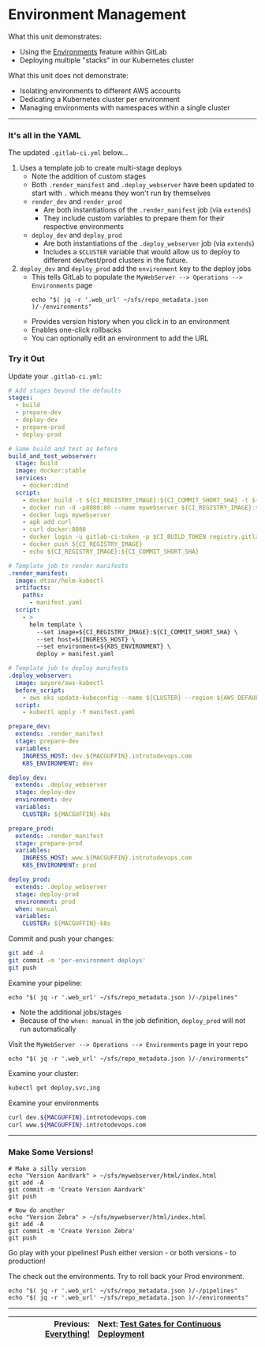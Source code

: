 # Environment Management

What this unit demonstrates:
- Using the [Environments](https://docs.gitlab.com/ee/ci/environments/) feature within GitLab
- Deploying multiple "stacks" in our Kubernetes cluster

What this unit does not demonstrate:
- Isolating environments to different AWS accounts
- Dedicating a Kubernetes cluster per environment
- Managing environments with namespaces within a single cluster

---

### It's all in the YAML

The updated `.gitlab-ci.yml` below...

1. Uses a template job to create multi-stage deploys
    - Note the addition of custom stages
    - Both `.render_manifest` and `.deploy_webserver` have been updated to start with `.` which means they won't run by themselves
    - `render_dev` and `render_prod`
      - Are both instantiations of the `.render_manifest` job (via `extends`)
      - They include custom variables to prepare them for their respective environments
    - `deploy_dev` and `deploy_prod`
      - Are both instantiations of the `.deploy_webserver` job (via `extends`)
      - Includes a `$CLUSTER` variable that would allow us to deploy to different dev/test/prod clusters in the future.
2. `deploy_dev` and `deploy_prod` add the `environment` key to the deploy jobs
    - This tells GitLab to populate the `MyWebServer --> Operations --> Environments` page
      ```shell
      echo "$( jq -r '.web_url' ~/sfs/repo_metadata.json )/-/environments"
      ```
    - Provides version history when you click in to an environment
    - Enables one-click rollbacks
    - You can optionally edit an environment to add the URL

### Try it Out

Update your `.gitlab-ci.yml`:

```yaml
# Add stages beyond the defaults
stages:
  - build
  - prepare-dev
  - deploy-dev
  - prepare-prod
  - deploy-prod

# Same build and test as before
build_and_test_webserver:
  stage: build
  image: docker:stable
  services:
    - docker:dind
  script:
    - docker build -t ${CI_REGISTRY_IMAGE}:${CI_COMMIT_SHORT_SHA} -t ${CI_REGISTRY_IMAGE}:latest .
    - docker run -d -p8080:80 --name mywebserver ${CI_REGISTRY_IMAGE}:${CI_COMMIT_SHORT_SHA}
    - docker logs mywebserver
    - apk add curl
    - curl docker:8080
    - docker login -u gitlab-ci-token -p $CI_BUILD_TOKEN registry.gitlab.com
    - docker push ${CI_REGISTRY_IMAGE}
    - echo ${CI_REGISTRY_IMAGE}:${CI_COMMIT_SHORT_SHA}

# Template job to render manifests
.render_manifest:
  image: dtzar/helm-kubectl
  artifacts:
    paths:
      - manifest.yaml
  script:
    - >
      helm template \
        --set image=${CI_REGISTRY_IMAGE}:${CI_COMMIT_SHORT_SHA} \
        --set host=${INGRESS_HOST} \
        --set environment=${K8S_ENVIRONMENT} \
        deploy > manifest.yaml

# Template job to deploy manifests
.deploy_webserver:
  image: aayore/aws-kubectl
  before_script:
    - aws eks update-kubeconfig --name ${CLUSTER} --region ${AWS_DEFAULT_REGION}
  script:
    - kubectl apply -f manifest.yaml

prepare_dev:
  extends: .render_manifest
  stage: prepare-dev
  variables:
    INGRESS_HOST: dev.${MACGUFFIN}.introtodevops.com
    K8S_ENVIRONMENT: dev

deploy_dev:
  extends: .deploy_webserver
  stage: deploy-dev
  environment: dev
  variables:
    CLUSTER: ${MACGUFFIN}-k8s

prepare_prod:
  extends: .render_manifest
  stage: prepare-prod
  variables:
    INGRESS_HOST: www.${MACGUFFIN}.introtodevops.com
    K8S_ENVIRONMENT: prod

deploy_prod:
  extends: .deploy_webserver
  stage: deploy-prod
  environment: prod
  when: manual
  variables:
    CLUSTER: ${MACGUFFIN}-k8s
```

Commit and push your changes:

```bash
git add -A
git commit -m 'per-environment deploys'
git push
```

Examine your pipeline:

```shell
echo "$( jq -r '.web_url' ~/sfs/repo_metadata.json )/-/pipelines"
```

- Note the additional jobs/stages
- Because of the `when: manual` in the job definition, `deploy_prod` will not run automatically

Visit the `MyWebServer --> Operations --> Environments` page in your repo

```shell
echo "$( jq -r '.web_url' ~/sfs/repo_metadata.json )/-/environments"
```

Examine your cluster:

```bash
kubectl get deploy,svc,ing
```

Examine your environments

```bash
curl dev.${MACGUFFIN}.introtodevops.com
curl www.${MACGUFFIN}.introtodevops.com
```

---

### Make Some Versions!

```shell
# Make a silly version
echo "Version Aardvark" > ~/sfs/mywebserver/html/index.html
git add -A
git commit -m 'Create Version Aardvark'
git push

# Now do another
echo "Version Zebra" > ~/sfs/mywebserver/html/index.html
git add -A
git commit -m 'Create Version Zebra'
git push
```

Go play with your pipelines!  Push either version - or both versions - to production!

The check out the environments.  Try to roll back your Prod environment.

```shell
echo "$( jq -r '.web_url' ~/sfs/repo_metadata.json )/-/pipelines"
echo "$( jq -r '.web_url' ~/sfs/repo_metadata.json )/-/environments"
```


---

| Previous: [Everything!](/labs/10_everything) | Next: [Test Gates for Continuous Deployment](/labs/12_test_gates) |
|---:|:---|
